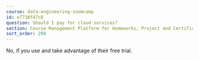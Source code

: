 ```yaml
---
course: data-engineering-zoomcamp
id: e7738f47c8
question: Should I pay for cloud services?
section: Course Management Platform for Homeworks, Project and Certificate
sort_order: 290
---
```


No, if you use and take advantage of their free trial.

